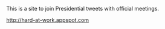 This is a site to join Presidential tweets with official meetings.

http://hard-at-work.appspot.com
